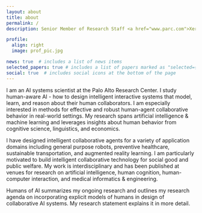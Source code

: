 ```yaml
---
layout: about
title: about
permalink: /
description: Senior Member of Research Staff <a href="www.parc.com">Xerox PARC</a>

profile:
  align: right
  image: prof_pic.jpg

news: true  # includes a list of news items
selected_papers: true # includes a list of papers marked as "selected={true}"
social: true  # includes social icons at the bottom of the page
---
```


I am an AI systems scientist at the Palo Alto Research Center. I study human-aware AI - how to design intelligent interactive systems that model, learn, and reason about their human collaborators. I am especially interested in methods for effective and robust human-agent collaborative behavior in real-world settings. My research spans artificial intelligence & machine learning and leverages insights about human behavior from cognitive science, linguistics, and economics.

I have designed intelligent collaborative agents for a variety of application domains including general purpose robots, preventive healthcare, sustainable transportation, and augmented reality learning. I am particularly motivated to build intelligent collaborative technology for social good and public welfare. My work is interdisciplinary and has been published at venues for research on artificial intelligence, human cognition, human-computer interaction, and medical informatics & engineering.

Humans of AI summarizes my ongoing research and outlines my research agenda on incorporating explicit models of humans in design of collaborative AI systems. My research statement explains it in more detail.
